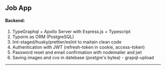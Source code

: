 ## Job App
#### Backend: 
1. TypeGraphql + Apollo Server with Express.js + Typescript
2. Typorm as ORM (PostgreSQL)
3. lint-staged/husky/prettier/eslint to maitain clean code
4. Authentication with JWT (refresh-token in cookie, access-token)
5. Password reset and email confirmation with nodemailer and jwt
6. Saving images and cvs in datebase (postgre's bytea) - grapql-upload
---
